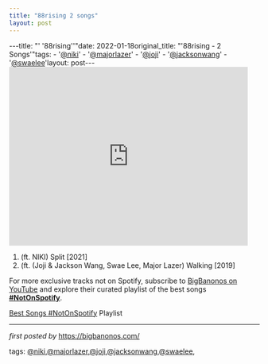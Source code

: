 ```yaml
---
title: "88rising 2 songs"
layout: post
---
```

---title: "' '88rising''"date: 2022-01-18original_title: "'88rising - 2 Songs'"tags:  - '[@niki](/tags/niki/)'  - '[@majorlazer](/tags/majorlazer/)'  - '[@joji](/tags/joji/)'  - '[@jacksonwang](/tags/jacksonwang/)'  - '[@swaelee](/tags/swaelee/)'layout: post---<iframe frameborder="0" height="360" src="https://youtube.com/embed/5y2228n8Z4k?list=PLtuNtuTatqI31wMe93VNDt657Mi8nJ_9r" width="480"></iframe><div><ol><li>(ft. NIKI) Split [2021]</li><li>(ft. (Joji & Jackson Wang, Swae Lee, Major Lazer) Walking [2019]</li></ol></div><!--Subscribe and Playlist Links--><div>    <p>For more exclusive tracks not on Spotify, subscribe to <a href="https://www.youtube.com/[@BigBanonos](/tags/BigBanonos/)" target="_blank">BigBanonos on YouTube</a> and explore their curated playlist of the best songs <strong>[#NotOnSpotify](/tags/NotOnSpotify/)</strong>.</p>    <p><a href="https://www.youtube.com/playlist?list=PLtuNtuTatqI0kFahUCbtbfenC_ET5O_tr" target="_blank">Best Songs [#NotOnSpotify](/tags/NotOnSpotify/) Playlist<br /></a></p></div><hr /><p><em>first posted by</em> <a href="https://bigbanonos.com/" rel="noopener" target="_new">https://bigbanonos.com/</a></p><p>tags: [@niki](/tags/niki/),[@majorlazer](/tags/majorlazer/),[@joji](/tags/joji/),[@jacksonwang](/tags/jacksonwang/),[@swaelee](/tags/swaelee/),</p>